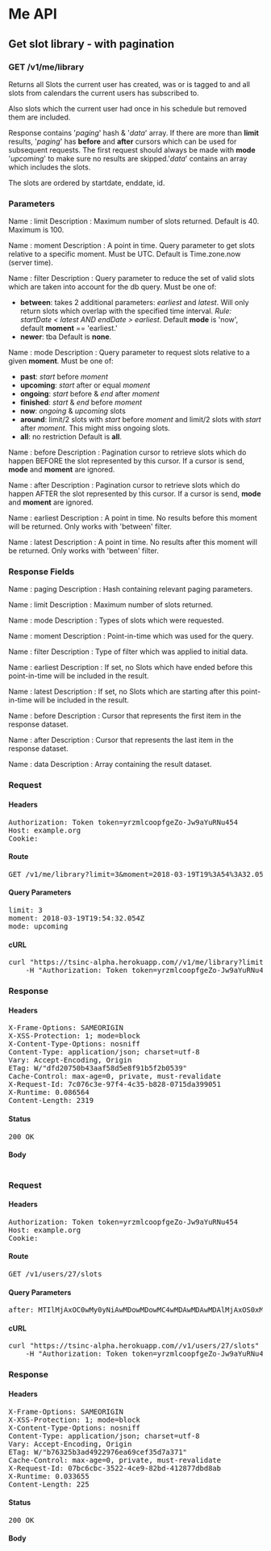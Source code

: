 # Me API

## Get slot library - with pagination

### GET /v1/me/library

Returns all Slots the current user has created, was or is tagged to and all slots from  calendars the current users has subscribed to.

Also slots which the current user had once in his schedule but removed them are included.

Response contains &#39;*paging*&#39; hash &amp; &#39;*data*&#39; array.
If there are more than **limit** results, &#39;*paging*&#39; has **before** and **after** cursors which can be used for subsequent requests. The first request should always be made with **mode** &#39;*upcoming*&#39; to make sure no results are skipped.&#39;*data*&#39; contains an array which includes the slots.

The slots are ordered by startdate, enddate, id.

### Parameters

Name : limit
Description : Maximum number of slots returned. Default is 40. Maximum is 100.

Name : moment
Description : A point in time. Query parameter to get slots relative to a specific moment. Must be UTC.
Default is Time.zone.now (server time).

Name : filter
Description : Query parameter to reduce the set of valid slots which are taken into account for the db query. Must be one of:
- **between**: takes 2 additional parameters: *earliest* and *latest*. Will only return slots which overlap with the specified time interval. *Rule: startDate &lt; latest AND endDate &gt; earliest*. Default **mode** is &#39;now&#39;, default **moment** == &#39;earliest.&#39;
- **newer**: tba
Default is **none**.

Name : mode
Description : Query parameter to request slots relative to a given **moment**. Must be one of:
- **past**: *start* before *moment*
- **upcoming**: *start* after or equal *moment*
- **ongoing**: *start* before &amp; *end* after *moment*
- **finished**: *start* &amp; *end* before *moment*
- **now**: *ongoing* &amp; *upcoming* slots
- **around**: limit/2 slots with *start* before *moment* and limit/2 slots with *start* after *moment*. This might miss ongoing slots.
- **all**: no restriction
Default is **all**.

Name : before
Description : Pagination cursor to retrieve slots which do happen BEFORE the slot represented by this cursor. If a cursor is send, **mode** and **moment** are ignored.

Name : after
Description : Pagination cursor to retrieve slots which do happen AFTER the slot represented by this cursor. If a cursor is send, **mode** and **moment** are ignored.

Name : earliest
Description : A point in time. No results before this moment will be returned. Only works with &#39;between&#39; filter.

Name : latest
Description : A point in time. No results after this moment will be returned. Only works with &#39;between&#39; filter.


### Response Fields

Name : paging
Description : Hash containing relevant paging parameters.

Name : limit
Description : Maximum number of slots returned.

Name : mode
Description : Types of slots which were requested.

Name : moment
Description : Point-in-time which was used for the query.

Name : filter
Description : Type of filter which was applied to initial data.

Name : earliest
Description : If set, no Slots which have ended before this point-in-time will be included in the result.

Name : latest
Description : If set, no Slots which are starting after this point-in-time will be included in the result.

Name : before
Description : Cursor that represents the first item in the response dataset.

Name : after
Description : Cursor that represents the last item in the response dataset.

Name : data
Description : Array containing the result dataset.

### Request

#### Headers

<pre>Authorization: Token token=yrzmlcoopfgeZo-Jw9aYuRNu454
Host: example.org
Cookie: </pre>

#### Route

<pre>GET /v1/me/library?limit=3&amp;moment=2018-03-19T19%3A54%3A32.054Z&amp;mode=upcoming</pre>

#### Query Parameters

<pre>limit: 3
moment: 2018-03-19T19:54:32.054Z
mode: upcoming</pre>

#### cURL

<pre class="request">curl &quot;https://tsinc-alpha.herokuapp.com//v1/me/library?limit=3&amp;moment=2018-03-19T19%3A54%3A32.054Z&amp;mode=upcoming&quot; -X GET \
	-H &quot;Authorization: Token token=yrzmlcoopfgeZo-Jw9aYuRNu454&quot;</pre>

### Response

#### Headers

<pre>X-Frame-Options: SAMEORIGIN
X-XSS-Protection: 1; mode=block
X-Content-Type-Options: nosniff
Content-Type: application/json; charset=utf-8
Vary: Accept-Encoding, Origin
ETag: W/&quot;dfd20750b43aaf58d5e8f91b5f2b0539&quot;
Cache-Control: max-age=0, private, must-revalidate
X-Request-Id: 7c076c3e-97f4-4c35-b828-0715da399051
X-Runtime: 0.086564
Content-Length: 2319</pre>

#### Status

<pre>200 OK</pre>

#### Body

```javascript

```
### Request

#### Headers

<pre>Authorization: Token token=yrzmlcoopfgeZo-Jw9aYuRNu454
Host: example.org
Cookie: </pre>

#### Route

<pre>GET /v1/users/27/slots</pre>

#### Query Parameters

<pre>after: MTIlMjAxOC0wMy0yNiAwMDowMDowMC4wMDAwMDAwMDAlMjAxOS0xMC0yMiAwOTo0NDowMi4wMDAwMDAwMDA=</pre>

#### cURL

<pre class="request">curl &quot;https://tsinc-alpha.herokuapp.com//v1/users/27/slots&quot; -X GET \
	-H &quot;Authorization: Token token=yrzmlcoopfgeZo-Jw9aYuRNu454&quot;</pre>

### Response

#### Headers

<pre>X-Frame-Options: SAMEORIGIN
X-XSS-Protection: 1; mode=block
X-Content-Type-Options: nosniff
Content-Type: application/json; charset=utf-8
Vary: Accept-Encoding, Origin
ETag: W/&quot;b76325b3ad4922976ea69cef35d7a371&quot;
Cache-Control: max-age=0, private, must-revalidate
X-Request-Id: 07bc6cbc-3522-4ce9-82bd-412877dbd8ab
X-Runtime: 0.033655
Content-Length: 225</pre>

#### Status

<pre>200 OK</pre>

#### Body

```javascript

```
